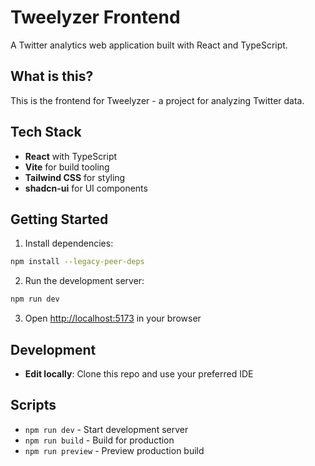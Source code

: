 # Tweelyzer Frontend

A Twitter analytics web application built with React and TypeScript.

## What is this?

This is the frontend for Tweelyzer - a project for analyzing Twitter data.

## Tech Stack

- **React** with TypeScript
- **Vite** for build tooling
- **Tailwind CSS** for styling
- **shadcn-ui** for UI components

## Getting Started

1. Install dependencies:

```bash
npm install --legacy-peer-deps
```

2. Run the development server:

```bash
npm run dev
```

3. Open [http://localhost:5173](http://localhost:5173) in your browser

## Development

- **Edit locally**: Clone this repo and use your preferred IDE

## Scripts

- `npm run dev` - Start development server
- `npm run build` - Build for production
- `npm run preview` - Preview production build
